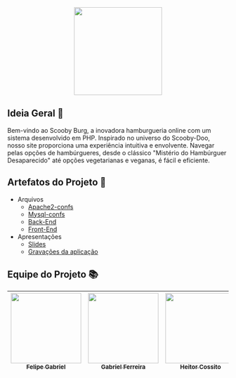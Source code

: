 <div align="center">
   <img src="https://github.com/GabsFerrarii/Projeto-Linux-ICS/assets/93940387/480a1f39-a820-4e02-b42e-d11af7d1a620" width="200"/> 
</div>

## Ideia Geral 💭
Bem-vindo ao Scooby Burg, a inovadora hamburgueria online com um sistema desenvolvido em PHP. Inspirado no universo do Scooby-Doo, nosso site proporciona uma experiência intuitiva e envolvente. Navegar pelas opções de hambúrgueres, desde o clássico "Mistério do Hambúrguer Desaparecido" até opções vegetarianas e veganas, é fácil e eficiente.

## Artefatos do Projeto 📂
- Arquivos
  - [Apache2-confs](https://github.com/GabsFerrarii/Projeto-Linux-ICS/tree/main/confs-apache2)
  - [Mysql-confs](https://github.com/GabsFerrarii/Projeto-Linux-ICS/tree/main/confs-mysql)
  - [Back-End](https://github.com/GabsFerrarii/Projeto-Linux-ICS/tree/main/site-backend)
  - [Front-End](https://github.com/GabsFerrarii/Projeto-Linux-ICS/tree/main/site-frontend)
- Apresentações
  - [Slides](https://docs.google.com/presentation/d/1038_KBpxWemKlV04tEeh-iNTxg38-RX-WHTRJlCrf_E/edit?usp=sharing)
  - [Gravações da aplicação](https://github.com/GabsFerrarii/Projeto-Linux-ICS/tree/main/apresenta%C3%A7%C3%B5es)

## Equipe do Projeto 📚
| [<img src="https://avatars.githubusercontent.com/u/105514249?v=4" width=160><br><sub>Felipe Gabriel</sub>](https://github.com/lipe0777) |  [<img src="https://avatars.githubusercontent.com/u/84422577?v=4" width=160><br><sub>Gabriel Ferreira</sub>](https://github.com/GabsFerrarii) | [<img src="https://avatars.githubusercontent.com/u/93940003?v=4" width=160><br><sub>Heitor Cossito</sub>](https://github.com/cossito) | [<img src="https://avatars.githubusercontent.com/u/105497607?v=4" width=160><br><sub>Igor Jair</sub>](https://github.com/Igor-jair) | [<img src="https://avatars.githubusercontent.com/u/93940387?v=4" width=160><br><sub>Lucas de Lima</sub>](https://github.com/monzadrifteiro) | 
| :---: | :---: | :---: | :---: | :---: |

